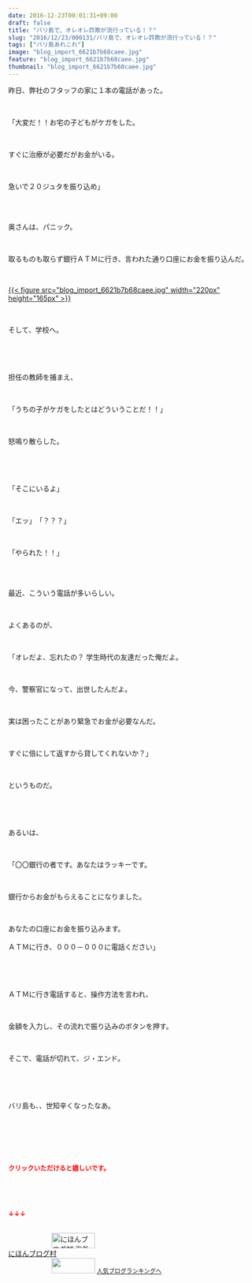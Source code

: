 ```yaml
---
date: 2016-12-23T00:01:31+09:00
draft: false
title: "バリ島で、オレオレ詐欺が流行っている！？"
slug: "2016/12/23/000131/バリ島で、オレオレ詐欺が流行っている！？"
tags: ["バリ島あれこれ"]
image: "blog_import_6621b7b68caee.jpg"
feature: "blog_import_6621b7b68caee.jpg"
thumbnail: "blog_import_6621b7b68caee.jpg"
---
```

<p>昨日、弊社のフタッフの家に１本の電話があった。</p><p> </p><p>「大変だ！！お宅の子どもがケガをした。</p><p> </p><p>すぐに治療が必要だがお金がいる。</p><p> </p><p>急いで２０ジュタを振り込め」</p><p> </p><p><br/>奥さんは、パニック。</p><p> </p><p>取るものも取らず銀行ＡＴＭに行き、言われた通り口座にお金を振り込んだ。</p><p> </p><p><a href="blog_import_6621b7b7a2f0f.jpg">{{< figure src="blog_import_6621b7b68caee.jpg" width="220px" height="165px" >}}</a></p><p> </p><p>そして、学校へ。</p><p> </p><p> </p><p>担任の教師を捕まえ、</p><p> </p><p>「うちの子がケガをしたとはどういうことだ！！」</p><p> </p><p>怒鳴り散らした。</p><p> </p><p> </p><p>「そこにいるよ」</p><p> </p><p>「エッ」　「？？？」</p><p> </p><p>「やられた！！」</p><p> </p><p><br/>最近、こういう電話が多いらしい。</p><p> </p><p>よくあるのが、</p><p> </p><p>「オレだよ、忘れたの？ 学生時代の友達だった俺だよ。</p><p> </p><p>今、警察官になって、出世したんだよ。</p><p> </p><p>実は困ったことがあり緊急でお金が必要なんだ。</p><p> </p><p>すぐに倍にして返すから貸してくれないか？」</p><p> </p><p>というものだ。</p><p> </p><p> </p><p>あるいは、</p><p> </p><p>「〇〇銀行の者です。あなたはラッキーです。</p><p> </p><p>銀行からお金がもらえることになりました。</p><p> </p><p>あなたの口座にお金を振り込みます。<br/><br/>ＡＴＭに行き、０００－０００に電話ください」</p><p> </p><p> </p><p>ＡＴＭに行き電話すると、操作方法を言われ、</p><p> </p><p>金額を入力し、その流れで振り込みのボタンを押す。</p><p> </p><p>そこで、電話が切れて、ジ・エンド。</p><p> </p><p> </p><p>バリ島も、、世知辛くなったなあ。</p><p> </p><p> </p><p> </p><p><font color="#ff0000" size="2"><strong>クリックいただけると嬉しいです。</strong></font></p><p> </p><p> </p><p><font color="#ff0000" size="2"><strong>↓↓↓</strong></font></p><p><br/><a href="ranking.html?p_cid=01260127" target="_blank"><img width="88" height="31" alt="にほんブログ村 海外生活ブログ バリ島情報へ" src="data:image/svg+xml;charset=utf-8,%3Csvg%20xmlns%3D%22http%3A%2F%2Fwww.w3.org%2F2000%2Fsvg%22%20title%3D%22Placeholder%20for%20Images%22%20role%3D%22presentation%22%20viewBox%3D%220%200%2088%2031%22%20%2F%3E" border="0" data-src="https://img-proxy.blog-video.jp/images?url=http%3A%2F%2Foverseas.blogmura.com%2Fbali%2Fimg%2Fbali88_31.gif" style="aspect-ratio: auto 88 / 31;"/><noscript><img width="88" height="31" alt="にほんブログ村 海外生活ブログ バリ島情報へ" src="https://img-proxy.blog-video.jp/images?url=http%3A%2F%2Foverseas.blogmura.com%2Fbali%2Fimg%2Fbali88_31.gif" border="0"></noscript></a><br/><a href="ranking.html?p_cid=01260127" target="_blank">にほんブログ村</a><br/><a title="人気ブログランキングへ" href="link.php?1804582"><img width="88" height="31" src="data:image/svg+xml;charset=utf-8,%3Csvg%20xmlns%3D%22http%3A%2F%2Fwww.w3.org%2F2000%2Fsvg%22%20title%3D%22Placeholder%20for%20Images%22%20role%3D%22presentation%22%20viewBox%3D%220%200%2088%2031%22%20%2F%3E" border="0" data-src="https://blog.with2.net/img/banner/banner_22.gif" style="aspect-ratio: auto 88 / 31;"/><noscript><img width="88" height="31" src="https://blog.with2.net/img/banner/banner_22.gif" border="0"></noscript></a> <a style="font-size: 12px;" href="link.php?1804582">人気ブログランキングへ</a></p>

